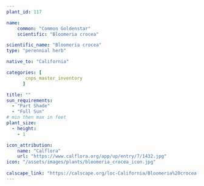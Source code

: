```yaml
---
plant_id: 117

name: 
    common: "Common Goldenstar"  
    scientific: "Bloomeria crocea"  

scientific_name: "Bloomeria crocea"
type: "perennial herb"

native_to: "California"

categories: [
       cnps_master_inventory
      ]

title: ""
sun_requirements:
  - "Part Shade"
  - "Full Sun"
# min then max in feet
plant_size:
  - height: 
    - 1

icon_attribution: 
    name: "Calflora"
    url: "https://www.calflora.org/app/up/entry/7/1432.jpg" 
icon: "/assets/images/plants/bloomeria_crocea_icon.jpg"
 
calscape_link: "https://calscape.org/loc-California/Bloomeria%20crocea(%20)"
---
```






